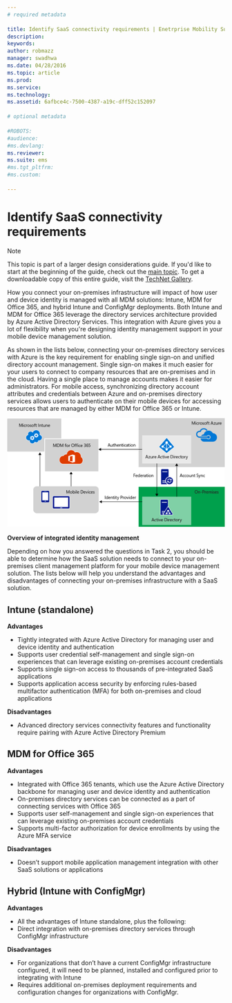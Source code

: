```yaml
---
# required metadata

title: Identify SaaS connectivity requirements | Enetrprise Mobility Suite
description:
keywords:
author: robmazz
manager: swadhwa
ms.date: 04/28/2016
ms.topic: article
ms.prod:
ms.service:
ms.technology:
ms.assetid: 6afbce4c-7500-4387-a19c-dff52c152097

# optional metadata

#ROBOTS:
#audience:
#ms.devlang:
ms.reviewer: 
ms.suite: ems
#ms.tgt_pltfrm:
#ms.custom:

---
```


# Identify SaaS connectivity requirements

>[!NOTE]
>This topic is part of a larger design considerations guide. If you'd like to start at the beginning of the guide, check out the [main topic](mdm-design-considerations-guide.md). To get a downloadable copy of this entire guide, visit the [TechNet Gallery](https://gallery.technet.microsoft.com/Mobile-Device-Management-7d401582).

How you connect your on-premises infrastructure will impact of how user and device identity is managed with all MDM solutions: Intune, MDM for Office 365, and hybrid Intune and ConfigMgr deployments. Both Intune and MDM for Office 365 leverage the directory services architecture provided by Azure Active Directory Services. This integration with Azure gives you a lot of flexibility when you're designing identity management support in your mobile device management solution.

As shown in the lists below, connecting your on-premises directory services with Azure is the key requirement for enabling single sign-on and unified directory account management. Single sign-on makes it much easier for your users to connect to company resources that are on-premises and in the cloud. Having a single place to manage accounts makes it easier for administrators. For mobile access, synchronizing directory account attributes and credentials between Azure and on-premises directory services allows users to authenticate on their mobile devices for accessing resources that are managed by either MDM for Office 365 or Intune.

![Overview of integrated identity management](./media/MDM_Figure_15.png)

**Overview of integrated identity management**

Depending on how you answered the questions in Task 2, you should be able to determine how the SaaS solution needs to connect to your on-premises client management platform for your mobile device management solution. The lists below will help you understand the advantages and disadvantages of connecting your on-premises infrastructure with a SaaS solution.

## Intune (standalone)

**Advantages**

- Tightly integrated with Azure Active Directory for managing user and device identity and authentication
- Supports user credential self-management and single sign-on experiences that can leverage existing on-premises account credentials
- Supports single sign-on access to thousands of pre-integrated SaaS applications
- Supports application access security by enforcing rules-based multifactor authentication (MFA) for both on-premises and cloud applications

**Disadvantages**

- Advanced directory services connectivity features and functionality require pairing with Azure Active Directory Premium

## MDM for Office 365

**Advantages**

- Integrated with Office 365 tenants, which use the Azure Active Directory backbone for managing user and device identity and authentication
- On-premises directory services can be connected as a part of connecting services with Office 365
- Supports user self-management and single sign-on experiences that can leverage existing on-premises account credentials
- Supports multi-factor authorization for device enrollments by using the Azure MFA service

**Disadvantages**

- Doesn’t support mobile application management integration with other SaaS solutions or applications

## Hybrid (Intune with ConfigMgr)

**Advantages**

- All the advantages of Intune standalone, plus the following:
 - Direct integration with on-premises directory services through ConfigMgr infrastructure

**Disadvantages**

- For organizations that don’t have a current ConfigMgr infrastructure configured, it will need to be planned, installed and configured prior to integrating with Intune
- Requires additional on-premises deployment requirements and configuration changes for organizations with ConfigMgr.